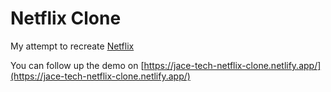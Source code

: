 # Netflix Clone

My attempt to recreate [Netflix](https://www.netflix.com/) 

You can follow up the demo on [https://jace-tech-netflix-clone.netlify.app/](https://jace-tech-netflix-clone.netlify.app/)